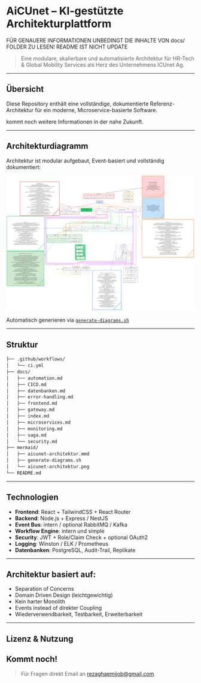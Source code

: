 # AiCUnet – KI-gestützte Architekturplattform

FÜR GENAUERE INFORMATIONEN UNBEDINGT DIE INHALTE VON docs/ FOLDER ZU LESEN! 
README IST NICHT UPDATE

> Eine modulare, skalierbare und automatisierte Architektur für HR-Tech & Global Mobility Services als Herz des Unternehmens ICUnet Ag.

---

##  Übersicht

Diese Repository enthält eine vollständige, dokumentierte Referenz-Architektur für ein moderne, Microservice-basierte Software. 

kommt noch weitere Informationen in der nahe Zukunft.

---

##  Architekturdiagramm

Architektur ist modular aufgebaut, Event-basiert und vollständig dokumentiert:

![AiCUnet Architektur](./mermaid/aicunet-architektur.png)

Automatisch generieren via [`generate-diagrams.sh`](./mermaid/generate-diagrams.sh)

---

## Struktur

```bash
├── .github/workflows/             
│   └── ci.yml
├── docs/                         
│   ├── automation.md             
│   ├── CICD.md                   
│   ├── datenbanken.md            
│   ├── error-handling.md         
│   ├── frontend.md               
│   ├── gateway.md                
│   ├── index.md                  
│   ├── microservices.md          
│   ├── monitoring.md             
│   ├── saga.md                   
│   └── security.md               
├── mermaid/                      
│   ├── aicunet-architektur.mmd   
│   ├── generate-diagrams.sh      
│   └── aicunet-architektur.png   
└── README.md
```

---

## Technologien

- **Frontend**: React + TailwindCSS + React Router
- **Backend**: Node.js + Express / NestJS
- **Event Bus**: intern / optional RabbitMQ / Kafka
- **Workflow Engine**: intern und simple
- **Security**: JWT + Role/Claim Check + optional OAuth2
- **Logging**: Winston / ELK / Prometheus
- **Datenbanken**: PostgreSQL, Audit-Trail, Replikate

---

## Architektur basiert auf:

- Separation of Concerns
- Domain Driven Design (leichtgewichtig)
- Kein harter Monolith
- Events instead of direkter Coupling
- Wiederverwendbarkeit, Testbarkeit, Erweiterbarkeit

---

## Lizenz & Nutzung

Kommt noch! 
---

 > Für Fragen direkt Email an rezaghaemijob@gmail.com.

